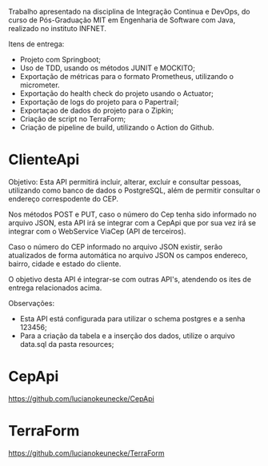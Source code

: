 Trabalho apresentado na disciplina de Integração Continua e DevOps, do curso de Pós-Graduação MIT em Engenharia de Software com Java, realizado no instituto INFNET.

Itens de entrega:

- Projeto com Springboot;
- Uso de TDD, usando os métodos JUNIT e MOCKITO;
- Exportação de métricas para o formato Prometheus, utilizando o micrometer.
- Exportação do health check do projeto usando o Actuator;
- Exportação de logs do projeto para o Papertrail;
- Exportaçao de dados do projeto para o Zipkin;
- Criação de script no TerraForm;
- Criação de pipeline de build, utilizando o Action do Github.

# ClienteApi

Objetivo: Esta API permitirá incluir, alterar, excluir e consultar pessoas, utilizando como banco de dados o PostgreSQL, além de permitir consultar o endereço correspodente do CEP.

Nos métodos POST e PUT, caso o número do Cep tenha sido informado no arquivo JSON, esta API irá se integrar com a CepApi que por sua vez irá se integrar com o WebService ViaCep (API de terceiros).

Caso o número do CEP informado no arquivo JSON existir, serão atualizados de forma automática no arquivo JSON os campos endereco, bairro, cidade e estado do cliente.

O objetivo desta API é integrar-se com outras API's, atendendo os ites de entrega relacionados acima.

Observações:

- Esta API está configurada para utilizar o schema postgres e a senha 123456;
- Para a criação da tabela e a inserção dos dados, utilize o arquivo data.sql da pasta resources;

# CepApi

https://github.com/lucianokeunecke/CepApi

# TerraForm

https://github.com/lucianokeunecke/TerraForm